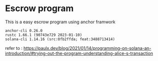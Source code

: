 # Escrow program
This is a easy escrow program using anchor framwork

```
anchor-cli 0.26.0
rustc 1.66.1 (90743e729 2023-01-10)
solana-cli 1.14.16 (src:0fb2ffda; feat:3488713414)
```

refer to :
https://paulx.dev/blog/2021/01/14/programming-on-solana-an-introduction/#trying-out-the-program-understanding-alice-s-transaction
